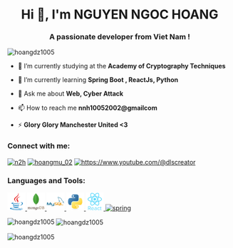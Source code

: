 <h1 align="center">Hi 👋, I'm NGUYEN NGOC HOANG</h1>
<h3 align="center">A passionate developer from Viet Nam !</h3>

<p align="left"> <img src="https://komarev.com/ghpvc/?username=hoangdz1005&label=Profile%20views&color=0e75b6&style=flat" alt="hoangdz1005" /> </p>

- 🔭 I’m currently studying at the **Academy of Cryptography Techniques**

- 🌱 I’m currently learning **Spring Boot , ReactJs, Python**

- 💬 Ask me about **Web, Cyber Attack**

- 📫 How to reach me **nnh10052002@gmailcom**

- ⚡ **Glory Glory Manchester United <3**

<h3 align="left">Connect with me:</h3>
<p align="left">
<a href="https://twitter.com/NguynNg77956229" target="blank"><img align="center" src="https://raw.githubusercontent.com/rahuldkjain/github-profile-readme-generator/master/src/images/icons/Social/twitter.svg" alt="n2h" height="30" width="40" /></a>
<a href="https://instagram.com/hoangmu_02" target="blank"><img align="center" src="https://raw.githubusercontent.com/rahuldkjain/github-profile-readme-generator/master/src/images/icons/Social/instagram.svg" alt="hoangmu_02" height="30" width="40" /></a>
<a href="https://www.youtube.com/c/https://www.youtube.com/@dlscreator" target="blank"><img align="center" src="https://raw.githubusercontent.com/rahuldkjain/github-profile-readme-generator/master/src/images/icons/Social/youtube.svg" alt="https://www.youtube.com/@dlscreator" height="30" width="40" /></a>
</p>

<h3 align="left">Languages and Tools:</h3>
<p align="left"> <a href="https://www.java.com" target="_blank" rel="noreferrer"> <img src="https://raw.githubusercontent.com/devicons/devicon/master/icons/java/java-original.svg" alt="java" width="40" height="40"/> </a> <a href="https://www.mongodb.com/" target="_blank" rel="noreferrer"> <img src="https://raw.githubusercontent.com/devicons/devicon/master/icons/mongodb/mongodb-original-wordmark.svg" alt="mongodb" width="40" height="40"/> </a> <a href="https://www.mysql.com/" target="_blank" rel="noreferrer"> <img src="https://raw.githubusercontent.com/devicons/devicon/master/icons/mysql/mysql-original-wordmark.svg" alt="mysql" width="40" height="40"/> </a> <a href="https://www.python.org" target="_blank" rel="noreferrer"> <img src="https://raw.githubusercontent.com/devicons/devicon/master/icons/python/python-original.svg" alt="python" width="40" height="40"/> </a> <a href="https://reactjs.org/" target="_blank" rel="noreferrer"> <img src="https://raw.githubusercontent.com/devicons/devicon/master/icons/react/react-original-wordmark.svg" alt="react" width="40" height="40"/> </a> <a href="https://spring.io/" target="_blank" rel="noreferrer"> <img src="https://www.vectorlogo.zone/logos/springio/springio-icon.svg" alt="spring" width="40" height="40"/> </a> </p>

<p><img align="left" src="https://github-readme-stats.vercel.app/api/top-langs?username=hoangdz1005&show_icons=true&locale=en&layout=compact" alt="hoangdz1005" /></p>

<p>&nbsp;<img align="center" src="https://github-readme-stats.vercel.app/api?username=hoangdz1005&show_icons=true&locale=en" alt="hoangdz1005" /></p>

<p><img align="center" src="https://github-readme-streak-stats.herokuapp.com/?user=hoangdz1005&" alt="hoangdz1005" /></p>
